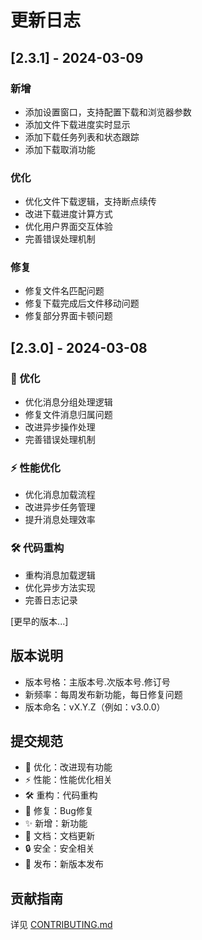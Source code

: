 # 更新日志

## [2.3.1] - 2024-03-09

### 新增
- 添加设置窗口，支持配置下载和浏览器参数
- 添加文件下载进度实时显示
- 添加下载任务列表和状态跟踪
- 添加下载取消功能

### 优化
- 优化文件下载逻辑，支持断点续传
- 改进下载进度计算方式
- 优化用户界面交互体验
- 完善错误处理机制

### 修复
- 修复文件名匹配问题
- 修复下载完成后文件移动问题
- 修复部分界面卡顿问题

## [2.3.0] - 2024-03-08

### 🔧 优化
- 优化消息分组处理逻辑
- 修复文件消息归属问题
- 改进异步操作处理
- 完善错误处理机制

### ⚡️ 性能优化
- 优化消息加载流程
- 改进异步任务管理
- 提升消息处理效率

### 🛠️ 代码重构
- 重构消息加载逻辑
- 优化异步方法实现
- 完善日志记录

[更早的版本...]

## 版本说明
- 版本号格：主版本号.次版本号.修订号
- 新频率：每周发布新功能，每日修复问题
- 版本命名：vX.Y.Z（例如：v3.0.0）

## 提交规范
- 🔧 优化：改进现有功能
- ⚡️ 性能：性能优化相关
- 🛠️ 重构：代码重构
- 🐛 修复：Bug修复
- ✨ 新增：新功能
- 📝 文档：文档更新
- 🔒 安全：安全相关
- 🚀 发布：新版本发布

## 贡献指南
详见 [CONTRIBUTING.md](docs/CONTRIBUTING.md)
  